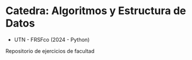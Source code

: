 # Catedra: Algoritmos y Estructura de Datos
- UTN - FRSFco (2024 - Python)

Repositorio de ejercicios de facultad